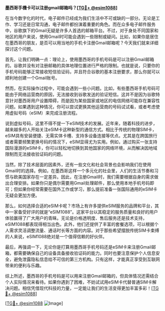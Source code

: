 **墨西哥手機卡可以注册gmail邮箱吗？[[TG💪+ @esim1088](https://t.me/s/esim1088)]**

在当今数字化的时代，电子邮件已经成为我们生活中不可或缺的一部分。无论是工作、学习还是日常沟通，电子邮件都扮演着重要的角色。而在众多电子邮件服务中，谷歌旗下的Gmail无疑是许多人首选的邮箱平台。不过，对于身处不同国家和地区的用户来说，使用Gmail时可能会遇到一些限制或疑问。比如，如果你是居住在墨西哥的朋友，是否可以用当地的手机卡注册Gmail邮箱呢？今天我们就来详细探讨这个问题。

首先，让我们明确一点：理论上，使用墨西哥的手机号码是可以注册Gmail邮箱的。谷歌并没有对注册邮箱的具体地理位置进行严格的限制。也就是说，只要你的手机号码能够正常接收短信验证码，并且符合谷歌的基本注册要求，那么你就可以顺利地创建一个Gmail账号。

然而，在实际操作过程中，可能会遇到一些小问题。比如，有些墨西哥手机号码可能由于网络运营商的原因，无法接收到谷歌发送的验证短信。这并不是因为谷歌特意针对墨西哥用户设置障碍，而是因为某些国家或地区的电信网络可能存在兼容性问题。如果遇到这种情况，你可以尝试更换其他运营商的号码试试看，或者考虑使用虚拟号码（eSIM）来完成注册流程。

说到虚拟号码，这里不得不提一下eSIM技术的发展。近年来，随着科技的进步，越来越多的人开始关注eSIM卡这种新型的通信方式。相比于传统的物理SIM卡，eSIM具有安装便捷、无需实体卡槽、支持多设备连接等优点。尤其是在跨国旅行或者需要频繁更换号码的情况下，eSIM显得尤为实用。例如，通过购买一张支持国际漫游的eSIM卡，你可以轻松地切换到其他国家的网络环境，从而解决因地域限制而无法接收验证码的问题。

当然，除了技术层面的因素外，还有一些文化和社会背景也会影响我们在使用Gmail时的选择。例如，在墨西哥这样一个多元化的社会里，人们的生活节奏和习惯与欧美国家存在一定差异。因此，在注册Gmail时，我们需要根据自身的需求做出合理安排。如果你只是偶尔需要用Gmail处理邮件，那么使用本地手机号码即可；但如果你经常需要在国外工作或学习，那么提前准备一张国际通用的eSIM卡无疑会更加方便。

那么，如何选择合适的eSIM卡呢？市场上有许多提供eSIM服务的品牌和平台，其中一家备受好评的就是“eSIM1088”。这家平台以其稳定的服务质量和良好的用户体验赢得了广大用户的青睐。无论是价格透明度、售后服务还是技术支持，eSIM1088都表现得相当出色。此外，他们还提供了丰富的套餐选项，可以根据个人需求灵活调整流量、通话时长等方面的内容。对于那些希望摆脱传统SIM卡束缚的人来说，eSIM1088绝对是一个值得信赖的好伙伴。

最后，再强调一下，无论你是打算用墨西哥手机号码还是eSIM卡来注册Gmail邮箱，都需要确保自己的设备具备接收验证码的能力。同时也要注意保护个人信息安全，避免泄露隐私信息给不可信的第三方机构。只有这样，才能真正享受到互联网带来的便利与乐趣。

综上所述，墨西哥的手机号码是可以用来注册Gmail邮箱的，但具体情况还需结合个人实际情况来看待。如果你遇到了困难，不妨试试用eSIM卡代替普通SIM卡解决问题。相信凭借现代科技的力量，一定能让我们的生活变得更加丰富多彩！[[TG💪+ @esim1088](https://t.me/s/esim1088)]

[[TG💪+ @esim1088](https://t.me/s/esim1088) ![Image](https://i.postimg.cc/4NQfJmqS/Snipaste-2025-05-13-00-14-12.png)]